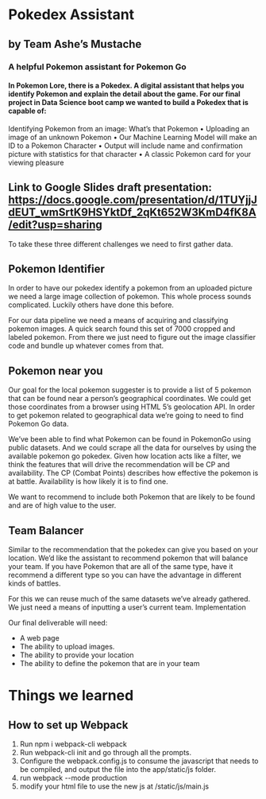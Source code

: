 # Pokedex Assistant 
## by Team Ashe’s Mustache
### A helpful Pokemon assistant for Pokemon Go

#### In Pokemon Lore, there is a Pokedex.  A digital assistant that helps you identify Pokemon and explain the detail about the game.  For our final project in Data Science boot camp we wanted to build a Pokedex that is capable of:

Identifying Pokemon from an image: What’s that Pokemon
•	Uploading an image of an unknown Pokemon
•	Our Machine Learning Model will make an ID to a Pokemon Character
•	Output will include name and confirmation picture with statistics for that character
•	A classic Pokemon card for your viewing pleasure
## Link to Google Slides draft presentation: https://docs.google.com/presentation/d/1TUYjjJdEUT_wmSrtK9HSYktDf_2qKt652W3KmD4fK8A/edit?usp=sharing


To take these three different challenges we need to first gather data.

## Pokemon Identifier
In order to have our pokedex identify a pokemon from an uploaded picture we need a large image collection of pokemon.  This whole process sounds complicated. Luckily others have done this before.  

For our data pipeline we need a means of acquiring and classifying pokemon images.  A quick search found this set of 7000 cropped and labeled pokemon. From there we just need to figure out the image classifier code and bundle up whatever comes from that.

## Pokemon near you
Our goal for the local pokemon suggester is to provide a list of 5 pokemon that can be found near a person’s geographical coordinates.  We could get those coordinates from a browser using HTML 5’s geolocation API.  In order to get pokemon related to geographical data we’re going to need to find Pokemon Go data.

We’ve been able to find what Pokemon can be found in PokemonGo using public datasets.  And we could scrape all the data for ourselves by using the available pokemon go pokedex.  Given how location acts like a filter, we think the features that will drive the recommendation will be CP and availability.  The CP (Combat Points) describes how effective the pokemon is at battle. Availability is how likely it is to find one. 

We want to recommend to include both Pokemon that are likely to be found and are of high value to the user.

## Team Balancer
Similar to the recommendation that the pokedex can give you based on your location.  We’d like the assistant to recommend pokemon that will balance your team.  If you have Pokemon that are all of the same type, have it recommend a different type so you can have the advantage in different kinds of battles.

For this we can reuse much of the same datasets we’ve already gathered.  We just need a means of inputting a user’s current team.
Implementation

Our final deliverable will need:

* A web page
* The ability to upload images.
* The ability to provide your location
* The ability to define the pokemon that are in your team

# Things we learned

## How to set up Webpack
1. Run npm i webpack-cli webpack
2. Run webpack-cli init and go through all the prompts. 
3. Configure the webpack.config.js to consume the javascript that needs to be compiled, and output the file into the app/static/js folder.
4. run webpack --mode production
5. modify your html file to use the new js at /static/js/main.js

